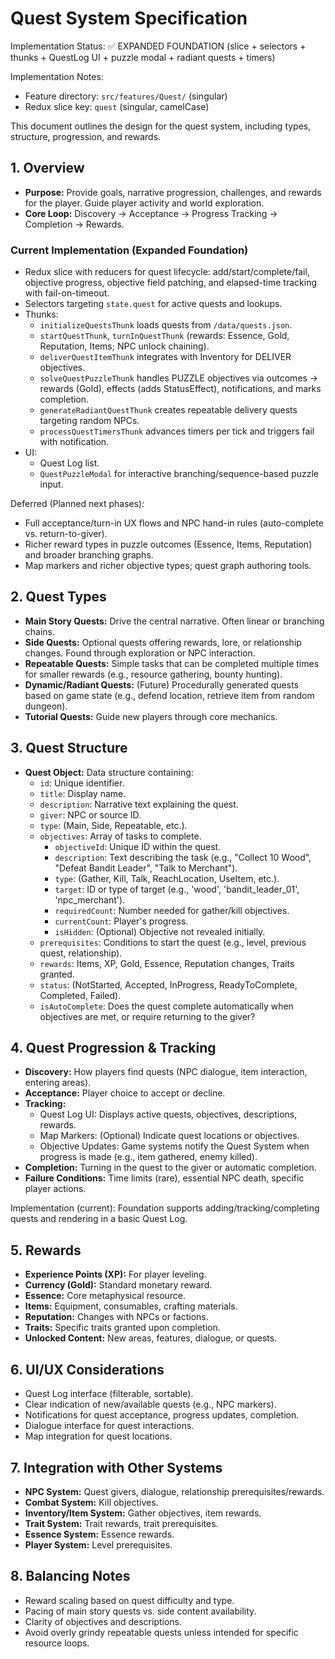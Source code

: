 # Quest System Specification

Implementation Status: ✅ EXPANDED FOUNDATION (slice + selectors + thunks + QuestLog UI + puzzle modal + radiant quests + timers)

Implementation Notes:
- Feature directory: `src/features/Quest/` (singular)
- Redux slice key: `quest` (singular, camelCase)

This document outlines the design for the quest system, including types, structure, progression, and rewards.

## 1. Overview

*   **Purpose:** Provide goals, narrative progression, challenges, and rewards for the player. Guide player activity and world exploration.
*   **Core Loop:** Discovery -> Acceptance -> Progress Tracking -> Completion -> Rewards.

### Current Implementation (Expanded Foundation)
- Redux slice with reducers for quest lifecycle: add/start/complete/fail, objective progress, objective field patching, and elapsed-time tracking with fail-on-timeout.
- Selectors targeting `state.quest` for active quests and lookups.
- Thunks:
    - `initializeQuestsThunk` loads quests from `/data/quests.json`.
    - `startQuestThunk`, `turnInQuestThunk` (rewards: Essence, Gold, Reputation, Items; NPC unlock chaining).
    - `deliverQuestItemThunk` integrates with Inventory for DELIVER objectives.
    - `solveQuestPuzzleThunk` handles PUZZLE objectives via outcomes → rewards (Gold), effects (adds StatusEffect), notifications, and marks completion.
    - `generateRadiantQuestThunk` creates repeatable delivery quests targeting random NPCs.
    - `processQuestTimersThunk` advances timers per tick and triggers fail with notification.
- UI:
    - Quest Log list.
    - `QuestPuzzleModal` for interactive branching/sequence-based puzzle input.

Deferred (Planned next phases):
- Full acceptance/turn-in UX flows and NPC hand-in rules (auto-complete vs. return-to-giver).
- Richer reward types in puzzle outcomes (Essence, Items, Reputation) and broader branching graphs.
- Map markers and richer objective types; quest graph authoring tools.

## 2. Quest Types

*   **Main Story Quests:** Drive the central narrative. Often linear or branching chains.
*   **Side Quests:** Optional quests offering rewards, lore, or relationship changes. Found through exploration or NPC interaction.
*   **Repeatable Quests:** Simple tasks that can be completed multiple times for smaller rewards (e.g., resource gathering, bounty hunting).
*   **Dynamic/Radiant Quests:** (Future) Procedurally generated quests based on game state (e.g., defend location, retrieve item from random dungeon).
*   **Tutorial Quests:** Guide new players through core mechanics.

## 3. Quest Structure

*   **Quest Object:** Data structure containing:
    *   `id`: Unique identifier.
    *   `title`: Display name.
    *   `description`: Narrative text explaining the quest.
    *   `giver`: NPC or source ID.
    *   `type`: (Main, Side, Repeatable, etc.).
    *   `objectives`: Array of tasks to complete.
        *   `objectiveId`: Unique ID within the quest.
        *   `description`: Text describing the task (e.g., "Collect 10 Wood", "Defeat Bandit Leader", "Talk to Merchant").
        *   `type`: (Gather, Kill, Talk, ReachLocation, UseItem, etc.).
        *   `target`: ID or type of target (e.g., 'wood', 'bandit_leader_01', 'npc_merchant').
        *   `requiredCount`: Number needed for gather/kill objectives.
        *   `currentCount`: Player's progress.
        *   `isHidden`: (Optional) Objective not revealed initially.
    *   `prerequisites`: Conditions to start the quest (e.g., level, previous quest, relationship).
    *   `rewards`: Items, XP, Gold, Essence, Reputation changes, Traits granted.
    *   `status`: (NotStarted, Accepted, InProgress, ReadyToComplete, Completed, Failed).
    *   `isAutoComplete`: Does the quest complete automatically when objectives are met, or require returning to the giver?

## 4. Quest Progression & Tracking

*   **Discovery:** How players find quests (NPC dialogue, item interaction, entering areas).
*   **Acceptance:** Player choice to accept or decline.
*   **Tracking:**
    *   Quest Log UI: Displays active quests, objectives, descriptions, rewards.
    *   Map Markers: (Optional) Indicate quest locations or objectives.
    *   Objective Updates: Game systems notify the Quest System when progress is made (e.g., item gathered, enemy killed).
*   **Completion:** Turning in the quest to the giver or automatic completion.
*   **Failure Conditions:** Time limits (rare), essential NPC death, specific player actions.

Implementation (current): Foundation supports adding/tracking/completing quests and rendering in a basic Quest Log.

## 5. Rewards

*   **Experience Points (XP):** For player leveling.
*   **Currency (Gold):** Standard monetary reward.
*   **Essence:** Core metaphysical resource.
*   **Items:** Equipment, consumables, crafting materials.
*   **Reputation:** Changes with NPCs or factions.
*   **Traits:** Specific traits granted upon completion.
*   **Unlocked Content:** New areas, features, dialogue, or quests.

## 6. UI/UX Considerations

*   Quest Log interface (filterable, sortable).
*   Clear indication of new/available quests (e.g., NPC markers).
*   Notifications for quest acceptance, progress updates, completion.
*   Dialogue interface for quest interactions.
*   Map integration for quest locations.

## 7. Integration with Other Systems

*   **NPC System:** Quest givers, dialogue, relationship prerequisites/rewards.
*   **Combat System:** Kill objectives.
*   **Inventory/Item System:** Gather objectives, item rewards.
*   **Trait System:** Trait rewards, trait prerequisites.
*   **Essence System:** Essence rewards.
*   **Player System:** Level prerequisites.

## 8. Balancing Notes

*   Reward scaling based on quest difficulty and type.
*   Pacing of main story quests vs. side content availability.
*   Clarity of objectives and descriptions.
*   Avoid overly grindy repeatable quests unless intended for specific resource loops.
